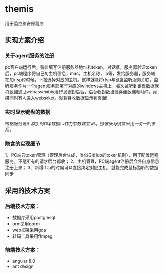 # themis
用于监控和安保程序

## 实现方案介绍

### 关于agent服务的注册
pc客户端运行后，弹出填写注册服务器地址和token，对话框，服务器验证token后，pc端程序将自己的主机信息，mac，主机名称，ip等，发给服务器，服务端在加rtsp的时候，下拉选择对应的主机。这样就能将rtsp与键盘监听服务关联，监听服务作为一个agent服务部署于对应的windows主机上，每次监听到键盘数据就将数据通过webassembly进行发送到后台，后台收到数据就存储数据和时间，如果同时有人进入websoket，就将接收数据显示到页面!

### 实时显示键盘的数据
根据服务端所添加的rtsp数据ID作为参数建立ws，摄像头与键盘采用一对一的关系。

### 隐含的实现细节
1、PC端的token管理（管理后台生成，类似GitHub的token机制），用于配置远程服务，不是所有的请求后台都收；
2、主机管理，PC端agent注册后会将自身信息注册上来；
3、新增rtsp的时候可以直接绑定对应主机，就能完成鼠标监听的数据同步

## 采用的技术方案

### 后端技术方案：

- 数据库采用postgresql
- orm采用gorm
- web框架采用goa
- 转码工具采用ffmpeg

### 前端技术方案：

- angular 8.0
- ant design